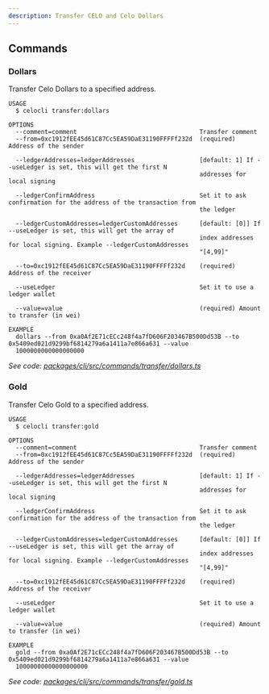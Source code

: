 ```yaml
---
description: Transfer CELO and Celo Dollars
---
```


## Commands

### Dollars

Transfer Celo Dollars to a specified address.

```
USAGE
  $ celocli transfer:dollars

OPTIONS
  --comment=comment                                  Transfer comment
  --from=0xc1912fEE45d61C87Cc5EA59DaE31190FFFFf232d  (required) Address of the sender

  --ledgerAddresses=ledgerAddresses                  [default: 1] If --useLedger is set, this will get the first N
                                                     addresses for local signing

  --ledgerConfirmAddress                             Set it to ask confirmation for the address of the transaction from
                                                     the ledger

  --ledgerCustomAddresses=ledgerCustomAddresses      [default: [0]] If --useLedger is set, this will get the array of
                                                     index addresses for local signing. Example --ledgerCustomAddresses
                                                     "[4,99]"

  --to=0xc1912fEE45d61C87Cc5EA59DaE31190FFFFf232d    (required) Address of the receiver

  --useLedger                                        Set it to use a ledger wallet

  --value=value                                      (required) Amount to transfer (in wei)

EXAMPLE
  dollars --from 0xa0Af2E71cECc248f4a7fD606F203467B500Dd53B --to 0x5409ed021d9299bf6814279a6a1411a7e866a631 --value
  1000000000000000000
```

_See code: [packages/cli/src/commands/transfer/dollars.ts](https://github.com/celo-org/celo-monorepo/tree/master/packages/cli/src/commands/transfer/dollars.ts)_

### Gold

Transfer Celo Gold to a specified address.

```
USAGE
  $ celocli transfer:gold

OPTIONS
  --comment=comment                                  Transfer comment
  --from=0xc1912fEE45d61C87Cc5EA59DaE31190FFFFf232d  (required) Address of the sender

  --ledgerAddresses=ledgerAddresses                  [default: 1] If --useLedger is set, this will get the first N
                                                     addresses for local signing

  --ledgerConfirmAddress                             Set it to ask confirmation for the address of the transaction from
                                                     the ledger

  --ledgerCustomAddresses=ledgerCustomAddresses      [default: [0]] If --useLedger is set, this will get the array of
                                                     index addresses for local signing. Example --ledgerCustomAddresses
                                                     "[4,99]"

  --to=0xc1912fEE45d61C87Cc5EA59DaE31190FFFFf232d    (required) Address of the receiver

  --useLedger                                        Set it to use a ledger wallet

  --value=value                                      (required) Amount to transfer (in wei)

EXAMPLE
  gold --from 0xa0Af2E71cECc248f4a7fD606F203467B500Dd53B --to 0x5409ed021d9299bf6814279a6a1411a7e866a631 --value
  10000000000000000000
```

_See code: [packages/cli/src/commands/transfer/gold.ts](https://github.com/celo-org/celo-monorepo/tree/master/packages/cli/src/commands/transfer/gold.ts)_
